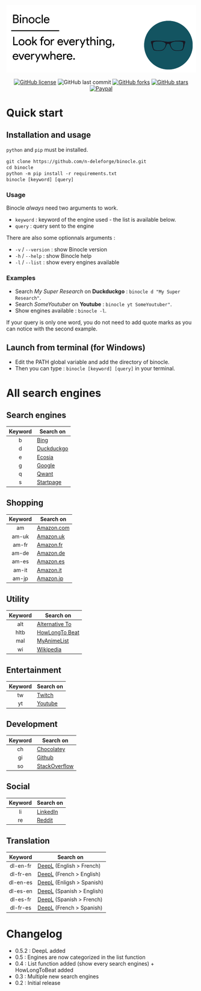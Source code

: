 ![Header](/docs/header.png)

<div align="center">

[![GitHub license](https://img.shields.io/github/license/n-deleforge/binocle?style=for-the-badge)](https://github.com/n-deleforge/binocle/blob/main/LICENCE)
![GitHub last commit](https://img.shields.io/github/last-commit/n-deleforge/binocle?style=for-the-badge)
[![GitHub forks](https://img.shields.io/github/forks/n-deleforge/binocle?style=for-the-badge)](https://github.com/n-deleforge/binocle/network)
[![GitHub stars](https://img.shields.io/github/stars/n-deleforge/binocle?style=for-the-badge)](https://github.com/n-deleforge/binocle/stargazers)
[![Paypal](https://img.shields.io/badge/DONATE-PAYPAL.ME-lightgrey?style=for-the-badge)](https://www.paypal.com/paypalme/nicolasdeleforge)

</div>

# Quick start
## Installation and usage

`python` and `pip` must be installed.

```
git clone https://github.com/n-deleforge/binocle.git
cd binocle
python -m pip install -r requirements.txt
binocle [keyword] [query]
```

### Usage

Binocle *always* need two arguments to work.
- `keyword` : keyword of the engine used - the list is available below.
- `query` : query sent to the engine

There are also some optionnals arguments :
- `-v` / `--version` : show Binocle version
- `-h` / `--help` : show Binocle help
- `-l` / `--list` : show every engines available

### Examples

- Search *My Super Research* on **Duckduckgo** : `binocle d "My Super Research"`.
- Search *SomeYoutuber* on **Youtube** : `binocle yt SomeYoutuber"`.
- Show engines available : `binocle -l`.

If your query is only one word, you do not need to add quote marks as you can notice with the second example.

## Launch from terminal (for Windows)

- Edit the PATH global variable and add the directory of binocle.
- Then you can type : `binocle [keyword] [query]` in your terminal.

# All search engines
## Search engines

| Keyword | Search on
| :----------: | -------------------
| b             | [Bing](https://www.bing.com)
| d             | [Duckduckgo](https://duckduckgo.com)
| e             | [Ecosia](https://www.ecosia.org)
| g             | [Google](https://google.com)
| q             | [Qwant](https://qwant.com)
| s             | [Startpage](https://startpage.com)

## Shopping

| Keyword | Search on
| :----------: | -------------------
| am          | [Amazon.com](https://www.amazon.com)
| am-uk     | [Amazon.uk](https://www.amazon.co.uk)
| am-fr       | [Amazon.fr](https://www.amazon.fr)
| am-de     | [Amazon.de](https://www.amazon.de)
| am-es     | [Amazon.es](https://www.amazon.es)
| am-it       | [Amazon.it](https://www.amazon.it)
| am-jp      | [Amazon.jp](https://www.amazon.jp)

## Utility

| Keyword | Search on
| :----------: | -------------------
| alt           | [Alternative To](https://alternativeto.net)
| hltb         | [HowLongTo Beat](https://howlongtobeat.com/)
| mal         | [MyAnimeList](https://myanimelist.net)
| wi           | [Wikipedia](https://wikipedia.org/wiki/)

## Entertainment

| Keyword | Search on
| :----------: | -------------------
| tw           | [Twitch](https://twitch.com)
| yt            | [Youtube](https://youtube.com)

## Development

| Keyword | Search on
| :----------: | -------------------
| ch           | [Chocolatey](https://chocolatey.org)
| gi            | [Github](https://github.com)
| so           | [StackOverflow](https://stackoverflow.com) 

## Social

| Keyword | Search on
| :----------: | -------------------
| li              | [LinkedIn](https://www.linkedin.com)
| re            | [Reddit](https://www.reddit.com)

## Translation

| Keyword | Search on
| :----------: | -------------------
| dl-en-fr    | [DeepL](https://www.deepl.com) (English > French)
| dl-fr-en    | [DeepL](https://www.deepl.com) (French > English)
| dl-en-es  | [DeepL](https://www.deepl.com) (Enligsh > Spanish)
| dl-es-en  | [DeepL](https://www.deepl.com) (Spanish > English)
| dl-es-fr    | [DeepL](https://www.deepl.com) (Spanish > French)
| dl-fr-es    | [DeepL](https://www.deepl.com) (French > Spanish)

# Changelog

- 0.5.2 : DeepL added
- 0.5 : Engines are now categorized in the list function
- 0.4 : List function added (show every search engines) + HowLongToBeat added
- 0.3 : Multiple new search engines
- 0.2 : Initial release
